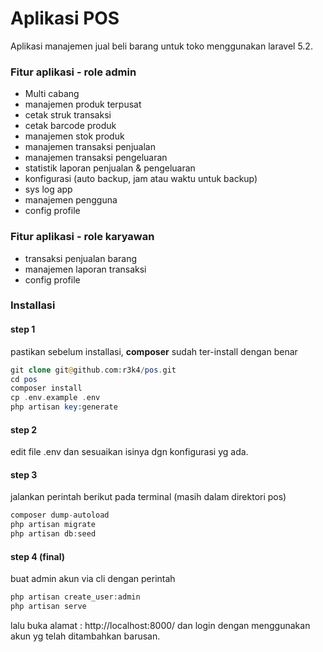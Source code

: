 # Aplikasi POS

Aplikasi manajemen jual beli barang untuk toko menggunakan laravel 5.2.




### Fitur aplikasi - role admin
* Multi cabang
* manajemen produk terpusat
* cetak struk transaksi
* cetak barcode produk
* manajemen stok produk
* manajemen transaksi penjualan
* manajemen transaksi pengeluaran
* statistik laporan penjualan & pengeluaran
* konfigurasi (auto backup, jam atau waktu untuk backup)
* sys log app
* manajemen pengguna
* config profile

### Fitur aplikasi - role karyawan
* transaksi penjualan barang
* manajemen laporan transaksi
* config profile


### Installasi
 
#### step 1
pastikan sebelum installasi, **composer**  sudah ter-install dengan benar 
```php
git clone git@github.com:r3k4/pos.git
cd pos
composer install
cp .env.example .env
php artisan key:generate
```

#### step 2
edit file .env dan sesuaikan isinya dgn konfigurasi yg ada.

#### step 3
jalankan perintah berikut pada terminal 
(masih dalam direktori pos)
```php
composer dump-autoload
php artisan migrate 
php artisan db:seed
```

#### step 4 (final)
buat admin akun via cli dengan perintah
```php
php artisan create_user:admin
php artisan serve
```

lalu buka alamat : http://localhost:8000/ 
dan login dengan menggunakan akun yg telah ditambahkan barusan.
